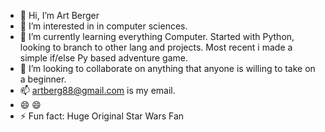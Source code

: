 - 👋 Hi, I’m Art Berger
- 👀 I’m interested in in computer sciences.
- 🌱 I’m currently learning everything Computer. Started with Python, looking to branch to other lang and projects. Most recent i made a simple if/else Py based adventure game.
- 💞️ I’m looking to collaborate on anything that anyone is willing to take on a beginner. 
- 📫 artberg88@gmail.com is my email.
- 😄 😄
- ⚡ Fun fact: Huge Original Star Wars Fan

<!---
ArtBerger88/ArtBerger88 is a ✨ special ✨ repository because its `README.md` (this file) appears on your GitHub profile.
You can click the Preview link to take a look at your changes.
--->
